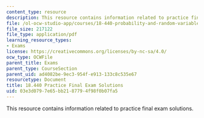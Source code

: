 ```yaml
---
content_type: resource
description: This resource contains information related to practice final exam solutions.
file: /ol-ocw-studio-app/courses/18-440-probability-and-random-variables-spring-2014/03e3d0797e65bb2187794f98f0b07fa5_MIT18_440S14_prctcfinalsl.pdf
file_size: 217122
file_type: application/pdf
learning_resource_types:
- Exams
license: https://creativecommons.org/licenses/by-nc-sa/4.0/
ocw_type: OCWFile
parent_title: Exams
parent_type: CourseSection
parent_uid: ad4082be-9ec3-954f-e913-133c8c535e67
resourcetype: Document
title: 18.440 Practice Final Exam Solutions
uid: 03e3d079-7e65-bb21-8779-4f98f0b07fa5
---
```

This resource contains information related to practice final exam solutions.